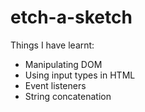 # etch-a-sketch

Things I have learnt:
 
- Manipulating DOM
- Using input types in HTML
- Event listeners
- String concatenation